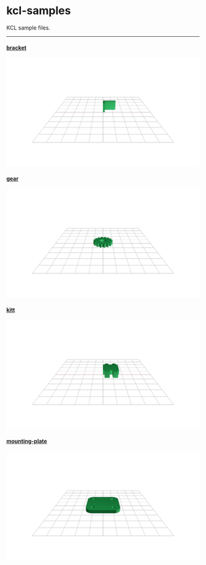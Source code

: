 # kcl-samples
KCL sample files.


---
#### [bracket](STEP-output-of-samples/bracket.step)
![bracket](screenshots-of-samples/bracket.png)
#### [gear](STEP-output-of-samples/gear.step)
![gear](screenshots-of-samples/gear.png)
#### [kitt](STEP-output-of-samples/kitt.step)
![kitt](screenshots-of-samples/kitt.png)
#### [mounting-plate](STEP-output-of-samples/mounting-plate.step)
![mounting-plate](screenshots-of-samples/mounting-plate.png)

